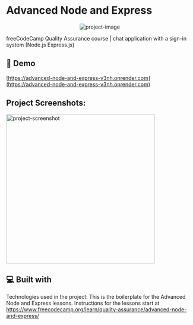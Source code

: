 # Advanced Node and Express
<p align="center"><img src="https://www.google.com/url?sa=i&amp;url=https%3A%2F%2Fgithub.com%2Fsponsors%2FfreeCodeCamp&amp;psig=AOvVaw1ZGD8PkCrfAWW_7hi9sK6O&amp;ust=1748889929786000&amp;source=images&amp;cd=vfe&amp;opi=89978449&amp;ved=0CBQQjRxqFwoTCPD1gOrw0I0DFQAAAAAdAAAAABAf" alt="project-image"></p>

<p id="description">freeCodeCamp Quality Assurance course | chat application with a sign-in system (Node.js Express.js)</p>

<h2>🚀 Demo</h2>

[https://advanced-node-and-express-v3nh.onrender.com](https://advanced-node-and-express-v3nh.onrender.com)

<h2>Project Screenshots:</h2>

<img src="" alt="project-screenshot" width="400" height="400/">

  
  
<h2>💻 Built with</h2>

Technologies used in the project:
This is the boilerplate for the Advanced Node and Express lessons. Instructions for the lessons start at https://www.freecodecamp.org/learn/quality-assurance/advanced-node-and-express/
